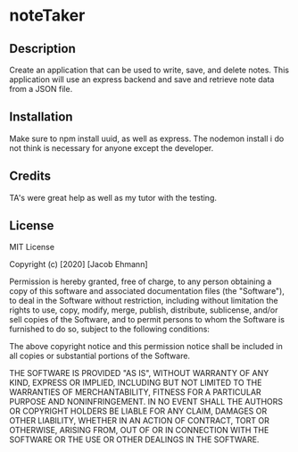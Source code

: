 # noteTaker




## Description
Create an application that can be used to write, save, and delete notes. This application 
will use an express backend and save and retrieve note data from a JSON file.



## Installation
Make sure to npm install uuid, as well as express.
The nodemon install i do not think is necessary for anyone except the developer.


## Credits
TA's were great help as well as my tutor with the testing.



## License
MIT License

Copyright (c) [2020] [Jacob Ehmann]

Permission is hereby granted, free of charge, to any person obtaining a copy of this software and associated documentation files (the "Software"), to deal in the Software without restriction, including without limitation the rights to use, copy, modify, merge, publish, distribute, sublicense, and/or sell copies of the Software, and to permit persons to whom the Software is furnished to do so, subject to the following conditions:

The above copyright notice and this permission notice shall be included in all copies or substantial portions of the Software.

THE SOFTWARE IS PROVIDED "AS IS", WITHOUT WARRANTY OF ANY KIND, EXPRESS OR IMPLIED, INCLUDING BUT NOT LIMITED TO THE WARRANTIES OF MERCHANTABILITY, FITNESS FOR A PARTICULAR PURPOSE AND NONINFRINGEMENT. IN NO EVENT SHALL THE AUTHORS OR COPYRIGHT HOLDERS BE LIABLE FOR ANY CLAIM, DAMAGES OR OTHER LIABILITY, WHETHER IN AN ACTION OF CONTRACT, TORT OR OTHERWISE, ARISING FROM, OUT OF OR IN CONNECTION WITH THE SOFTWARE OR THE USE OR OTHER DEALINGS IN THE SOFTWARE.